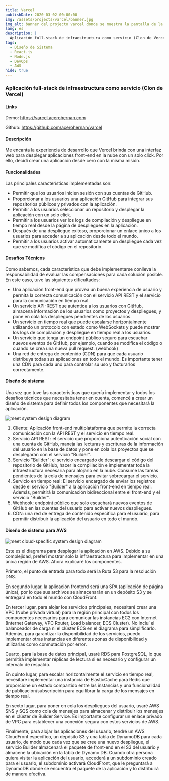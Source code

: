 ```yaml
---
title: Varcel
publishDate: 2020-03-02 00:00:00
img: /assets/projects/varcel/banner.jpg
img_alt: banner del projecto varcel donde se muestra la pantalla de la aplicación para desplegar un proyecto
lang: es
description: |
  Aplicación full-stack de infraestructura como servicio (Clon de Vercel). Frontend con React.js, backend con Node.js y despliegue en AWS.
tags:
  - Diseño de Sistema
  - React.js
  - Node.js
  - DevOps
  - AWS
hide: true
---
```


### Aplicación full-stack de infraestructura como servicio (Clon de Vercel)

#### Links

Demo: <a href="https://varcel.acerohernan.com" target="_blank">https://varcel.acerohernan.com</a>

Github: <a href="https://github.com/acerohernan/varcel" target="_blank">https://github.com/acerohernan/varcel</a>

#### Descripción

Me encanta la experiencia de desarrollo que Vercel brinda con una interfaz web para desplegar aplicaciones front-end en la nube con un solo click. Por ello, decidí crear una aplicación desde cero con la misma misión.

#### Funcionalidades

Las principales características implementadas son:

- Permitir que los usuarios inicien sesión con sus cuentas de GitHub.
- Proporcionar a los usuarios una aplicación GitHub para integrar sus repositorios públicos y privados con la aplicación.
- Permitir a los usuarios seleccionar un repositorio y desplegar la aplicación con un solo click.
- Permitir a los usuarios ver los logs de compilación y despliegue en tiempo real desde la página de despliegues en la aplicación.
- Después de una despliegue exitoso, proporcionar un enlace único a los usuarios para acceder a su aplicación desde todo el mundo.
- Permitir a los usuarios activar automáticamente un despliegue cada vez que se modifica el código en el repositorio.

#### Desafíos Técnicos

Como sabemos, cada característica que debe implementarse conlleva la responsabilidad de evaluar las compensaciones para cada solución posible. En este caso, tuve las siguientes dificultades:

- Una aplicación front-end que provea un buena experiencia de usuario y permita la correcta comunicación con el servicio API REST y el servicio para la comunicación en tiempo real.
- Un servicio API-REST que autentica a los usuarios con GitHub, almacena información de los usuarios como proyectos y despliegues, y pone en cola los despliegues pendientes de los usuarios.
- Un servicio en tiempo real que puede escalarse horizontalmente utilizando un protocolo con estado como WebSockets y puede mostrar los logs de compilación y despliegue en tiempo real a los usuarios.
- Un servicio que tenga un endpoint público seguro para escuchar nuevos eventos de GitHub, por ejemplo, cuando se modifica el código o cuando se crea una nueva pull request. (webhook)
- Una red de entrega de contenido (CDN) para que cada usuario distribuya todas sus aplicaciones en todo el mundo. Es importante tener una CDN para cada uno para controlar su uso y facturarlos correctamente.

#### Diseño de sistema

Una vez que tuve las características que quería implementar y todos los desafíos técnicos que necesitaba tener en cuenta, comencé a crear un diseño de sistema para definir todos los componentes que necesitará la aplicación.

<img src="/assets/projects/meet/system-design.png" alt="meet system design diagram" />

1. Cliente: Aplicación front-end multiplataforma que permite la correcta comunicación con la API REST y el servicio en tiempo real.
2. Servicio API REST: el servicio que proporciona autenticación social con una cuenta de GitHub, maneja las lecturas y escrituras de la información del usuario en la base de datos y pone en cola los proyectos que se desplegarán con el servicio "Builder".
3. Servicio "Builder": el servicio encargado de descargar el código del repositorio de GitHub, hacer la complilación e implementar toda la infraestructura necesaria para alojarlo en la nube. Consume las tareas pendientes de la cola de mensajes para evitar sobrecargar el servicio.
4. Servicio en tiempo real: El servicio encargado de enviar los registros desde el servicio "Builder" a la aplicación front-end en tiempo real. Además, permitirá la comunicación bidireccional entre el front-end y el servicio "Builder".
5. Webhook: endpoint público que solo escuchará nuevos eventos de GitHub en las cuentas del usuario para activar nuevos despliegues.
6. CDN: una red de entrega de contenido específica para el usuario, para permitir distribuir la aplicación del usuario en todo el mundo.

#### Diseño de sistema para AWS

<img src="/assets/projects/meet/cloud-diagram.jpeg" alt="meet cloud-specific system design diagram" />

Este es el diagrama para desplegar la aplicación en AWS. Debido a su complejidad, preferí mostrar solo la infraestructura para implementar en una única región de AWS. Ahora explicaré los componentes.

Primero, el punto de entrada para todo será la Ruta 53 para la resolución DNS.

En segundo lugar, la aplicación frontend será una SPA (aplicación de página única), por lo que sus archivos se almacenarán en un depósito S3 y se entregará en todo el mundo con CloudFront.

En tercer lugar, para alojar los servicios principales, necesitaré crear una VPC (Nube privada virtual) para la región principal con todos los componentes necesarios para comunicar las instancias EC2 con Internet (Internet Gateway, VPC Router, Load balancer, ECS Cluster). No incluí el balanceador de carga ni el clúster ECS en el diagrama para simplificarlo. Además, para garantizar la disponibilidad de los servicios, puedo implementar otras instancias en diferentes zonas de disponibilidad y utilizarlas como conmutación por error.

Cuarto, para la base de datos principal, usaré RDS para PostgreSQL, lo que permitirá implementar réplicas de lectura si es necesario y configurar un intervalo de respaldo.

En quinto lugar, para escalar horizontalmente el servicio en tiempo real, necesitaré implementar una instancia de ElasticCache para Redis que proporcione un estado compartido entre las instancias y una funcionalidad de publicación/subscripción para equilibrar la carga de los mensajes en tiempo real.

En sexto lugar, para poner en cola los despliegues del usuario, usaré AWS SNS y SQS como cola de mensajes para almacenar y distribuir los mensajes en el clúster de Builder Service. Es importante configurar un enlace privado de VPC para establecer una conexión segura con estos servicios de AWS.

Finalmente, para alojar las aplicaciones del usuario, tendré un AWS CloudFront específico, un depósito S3 y una tabla de DynamoDB para cada usuario, de modo que cada vez que se cree una nuevo despliegue, el servicio Builder almacenará el paquete de front-end en el S3 del usuario y almacene la ubicación en la tabla de Dynamo DB. Cuando otra persona quiera visitar la aplicación del usuario, accederá a un subdominio creado para el usuario, el subdominio activará CloudFront, que le preguntará a DynamoDB dónde se encuentra el paquete de la aplicación y lo distribuirá de manera efectiva.

